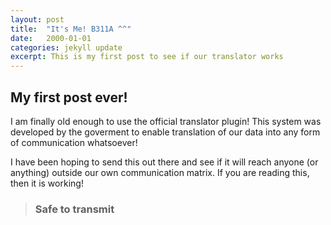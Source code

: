 ```yaml
---
layout: post
title:  "It's Me! B311A ^^"
date:   2000-01-01
categories: jekyll update
excerpt: This is my first post to see if our translator works
---
```

## My first post ever!
I am finally old enough to use the official translator plugin! This system was developed by the goverment to enable translation of our data into any form of communication whatsoever! 

I have been hoping to send this out there and see if it will reach anyone (or anything) outside our own communication matrix. If you are reading this, then it is working!

> ### Safe to transmit